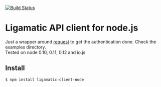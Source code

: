 [![Build Status](https://travis-ci.org/d3media/ligamatic-api-node.svg)](https://travis-ci.org/d3media/ligamatic-api-node)
# Ligamatic API client for node.js

Just a wrapper around [request](https://github.com/request/request) to get the authentication done. Check the examples directory.  
Tested on node 0.10, 0.11, 0.12 and io.js

## Install 

`$ npm install ligamatic-client-node`
